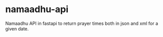 # namaadhu-api
Namaadhu API in fastapi to return prayer times both in json and xml for a given date.
